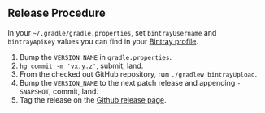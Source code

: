 ## Release Procedure

In your `~/.gradle/gradle.properties`, set `bintrayUsername` and `bintrayApiKey` values
you can find in your [Bintray profile](https://bintray.com/profile/edit).

1. Bump the `VERSION_NAME` in `gradle.properties`.
2. `hg commit -m 'vx.y.z'`, submit, land.
3. From the checked out GitHub repository, run `./gradlew bintrayUpload`.
4. Bump the `VERSION_NAME` to the next patch release and appending `-SNAPSHOT`, commit, land.
5. Tag the release on the [Github release page](https://github.com/facebookincubator/fbjni/releases).
